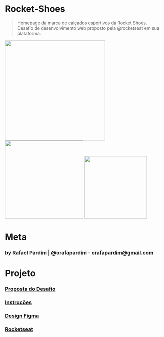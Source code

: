# Rocket-Shoes
> Homepage da marca de calçados esportivos da Rocket Shoes. Desafio de desenvolvimento web proposto pela @rocketseat em sua plataforma.

<div display="flex" justify-content="center">
  <img src="https://user-images.githubusercontent.com/83538547/157708463-2e84dba7-a870-41fa-bd2a-896dbe08bf90.png" height="320px">
  <img src="https://user-images.githubusercontent.com/83538547/157708591-b6a5bfc9-da58-4033-84a7-3dd47536f5a6.png" height="250px">
  <img src="https://user-images.githubusercontent.com/83538547/157708600-8a0268a0-ff75-42df-8b0e-3e39e218b95b.png" height="200px">
</div>

# Meta
### by Rafael Pardim | @orafapardim - orafapardim@gmail.com

# Projeto
### <a href="https://app.rocketseat.com.br/discover/challenges/rocket-shoes">Proposta do Desafio</a>

### <a href="https://efficient-sloth-d85.notion.site/Desafio-RocketShoes-c21f2886517b4424a45e13345953cef09">Instruções</a>

### <a href="https://www.figma.com/file/3YCtpbtsuVvYs44jnpv7MN/DD-RocketShoes-Copy?fuid=1023020032170244109">Design Figma</a>

### <a href="https://rocketseat.com.br">Rocketseat</a>
